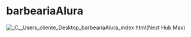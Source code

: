 # barbeariaAlura
 

![_C__Users_cliente_Desktop_barbeariaAlura_index html(Nest Hub Max)](https://user-images.githubusercontent.com/71970033/141977692-7bed16aa-65c0-4859-ae51-e99f68d14882.png)
